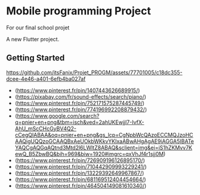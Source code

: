 # Mobile programming  Project 

For our final school projet 

A new Flutter project.

## Getting Started




https://github.com/itsFanix/Projet_PROGM/assets/77701005/c18dc355-dcee-4e46-a401-6efb4ba027af








- (https://www.pinterest.fr/pin/1407443626689915/)
- (https://pixabay.com/fr/sound-effects/search/piano/)
- (https://www.pinterest.fr/pin/752171575287445749/)
- (https://www.pinterest.fr/pin/774196992208879432/)
- (https://www.google.com/search?q=pnier+en+png&tbm=isch&ved=2ahUKEwjjl7-IvfX-AhU_mScCHcGyBV4Q2-cCegQIABAA&oq=pnier+en+png&gs_lcp=CgNpbWcQAzoECCMQJzoHCAAQigUQQzoGCAAQBxAeUOkbWKkvYKIxaABwAHgAgAE9iAGGA5IBATeYAQCgAQGqAQtnd3Mtd2l6LWltZ8ABAQ&sclient=img&ei=iS1hZKMvv7KewQ_B5ZbwBQ&bih=969&biw=1920#imgrc=qxVhJf4r1sjj0M)
- (https://www.pinterest.fr/pin/726909196126895170/)
- (https://www.pinterest.fr/pin/710442909993229241/)
- (https://www.pinterest.fr/pin/13229392649967867/)
- (https://www.pinterest.fr/pin/681169512404454664/)
- (https://www.pinterest.fr/pin/464504149081610340/)
